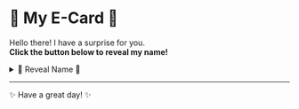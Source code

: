 # 🌟 My E-Card 🌟

Hello there! I have a surprise for you.  
**Click the button below to reveal my name!**

<details>
  <summary>🎁 Reveal Name 🎁</summary>
  
  **Name and Surname:** [Your Name Here]  

  *(Thanks for taking a look!)*
  
</details>

---
✨ Have a great day! ✨
